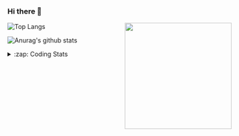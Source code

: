 ### Hi there 👋

<!--
**tao8687/tao8687** is a ✨ _special_ ✨ repository because its `README.md` (this file) appears on your GitHub profile.

Here are some ideas to get you started:

- 🔭 I’m currently working on ...
- 🌱 I’m currently learning ...
- 👯 I’m looking to collaborate on ...
- 🤔 I’m looking for help with ...
- 💬 Ask me about ...
- 📫 How to reach me: ...
- 😄 Pronouns: ...
- ⚡ Fun fact: ...
-->

<img align='right' src="https://media.giphy.com/media/M9gbBd9nbDrOTu1Mqx/giphy.gif" width="240">

  
![Top Langs](https://github-readme-stats.vercel.app/api/top-langs/?username=tao8687&layout=compact&title_color=23238E&text_color=A67D3D)

![Anurag's github stats](https://github-readme-stats.vercel.app/api?username=tao8687&show_icons=true&&text_color=A67D3D&title_color=23238E&show_icons=false&count_private=true&hide=stars)

<details>
  <summary>:zap: Coding Stats</summary>
  <br>
    
<!--START_SECTION:waka-->

```txt
From: 14 May 2025 - To: 21 May 2025

Python           25 mins         ██████▓░░░░░░░░░░░░░░░░░░   26.09 %
Linker Script    25 mins         ██████▒░░░░░░░░░░░░░░░░░░   25.98 %
Bash             20 mins         █████▒░░░░░░░░░░░░░░░░░░░   21.30 %
SSH Config       12 mins         ███▒░░░░░░░░░░░░░░░░░░░░░   12.78 %
TOML             6 mins          █▓░░░░░░░░░░░░░░░░░░░░░░░   07.01 %
```

<!--END_SECTION:waka-->
</details>
